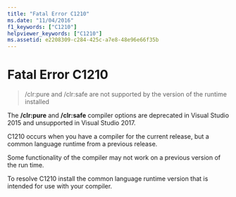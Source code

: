 ```yaml
---
title: "Fatal Error C1210"
ms.date: "11/04/2016"
f1_keywords: ["C1210"]
helpviewer_keywords: ["C1210"]
ms.assetid: e2208309-c284-425c-a7e8-48e96e66f35b
---
```

# Fatal Error C1210

> /clr:pure and /clr:safe are not supported by the version of the runtime installed

The **/clr:pure** and **/clr:safe** compiler options are deprecated in Visual Studio 2015 and unsupported in Visual Studio 2017.

C1210 occurs when you have a compiler for the current release, but a common language runtime from a previous release.

Some functionality of the compiler may not work on a previous version of the run time.

To resolve C1210 install the common language runtime version that is intended for use with your compiler.
